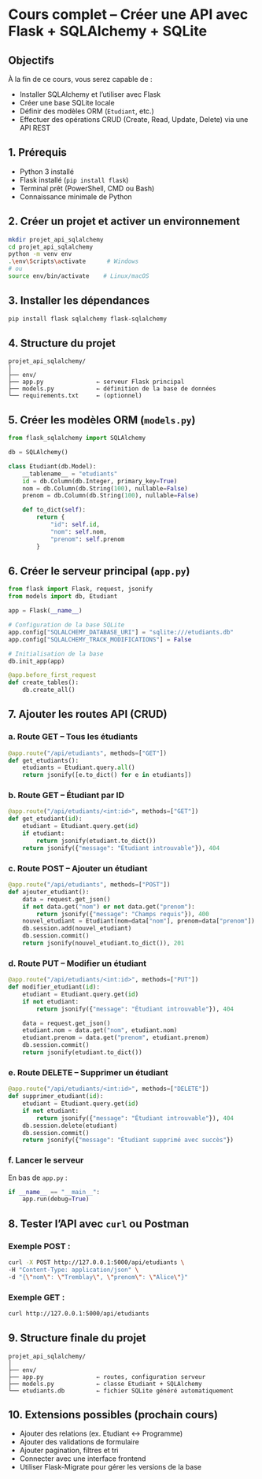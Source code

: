 # <h1 id="cours-flask-sqlalchemy">Cours complet – Créer une API avec Flask + SQLAlchemy + SQLite</h1>

## Objectifs

À la fin de ce cours, vous serez capable de :

* Installer SQLAlchemy et l’utiliser avec Flask
* Créer une base SQLite locale
* Définir des modèles ORM (`Etudiant`, etc.)
* Effectuer des opérations CRUD (Create, Read, Update, Delete) via une API REST



## <h2 id="1-prerequis">1. Prérequis</h2>

* Python 3 installé
* Flask installé (`pip install flask`)
* Terminal prêt (PowerShell, CMD ou Bash)
* Connaissance minimale de Python



## <h2 id="2-creer-projet">2. Créer un projet et activer un environnement</h2>

```bash
mkdir projet_api_sqlalchemy
cd projet_api_sqlalchemy
python -m venv env
.\env\Scripts\activate      # Windows
# ou
source env/bin/activate    # Linux/macOS
```



## <h2 id="3-install-packages">3. Installer les dépendances</h2>

```bash
pip install flask sqlalchemy flask-sqlalchemy
```



## <h2 id="4-structure-projet">4. Structure du projet</h2>

```
projet_api_sqlalchemy/
│
├── env/
├── app.py               ← serveur Flask principal
├── models.py            ← définition de la base de données
└── requirements.txt     ← (optionnel)
```



## <h2 id="5-models-py">5. Créer les modèles ORM (`models.py`)</h2>

```python
from flask_sqlalchemy import SQLAlchemy

db = SQLAlchemy()

class Etudiant(db.Model):
    __tablename__ = "etudiants"
    id = db.Column(db.Integer, primary_key=True)
    nom = db.Column(db.String(100), nullable=False)
    prenom = db.Column(db.String(100), nullable=False)

    def to_dict(self):
        return {
            "id": self.id,
            "nom": self.nom,
            "prenom": self.prenom
        }
```



## <h2 id="6-app-py">6. Créer le serveur principal (`app.py`)</h2>

```python
from flask import Flask, request, jsonify
from models import db, Etudiant

app = Flask(__name__)

# Configuration de la base SQLite
app.config["SQLALCHEMY_DATABASE_URI"] = "sqlite:///etudiants.db"
app.config["SQLALCHEMY_TRACK_MODIFICATIONS"] = False

# Initialisation de la base
db.init_app(app)

@app.before_first_request
def create_tables():
    db.create_all()
```



## <h2 id="7-ajouter-routes">7. Ajouter les routes API (CRUD)</h2>

### a. Route GET – Tous les étudiants

```python
@app.route("/api/etudiants", methods=["GET"])
def get_etudiants():
    etudiants = Etudiant.query.all()
    return jsonify([e.to_dict() for e in etudiants])
```



### b. Route GET – Étudiant par ID

```python
@app.route("/api/etudiants/<int:id>", methods=["GET"])
def get_etudiant(id):
    etudiant = Etudiant.query.get(id)
    if etudiant:
        return jsonify(etudiant.to_dict())
    return jsonify({"message": "Étudiant introuvable"}), 404
```



### c. Route POST – Ajouter un étudiant

```python
@app.route("/api/etudiants", methods=["POST"])
def ajouter_etudiant():
    data = request.get_json()
    if not data.get("nom") or not data.get("prenom"):
        return jsonify({"message": "Champs requis"}), 400
    nouvel_etudiant = Etudiant(nom=data["nom"], prenom=data["prenom"])
    db.session.add(nouvel_etudiant)
    db.session.commit()
    return jsonify(nouvel_etudiant.to_dict()), 201
```



### d. Route PUT – Modifier un étudiant

```python
@app.route("/api/etudiants/<int:id>", methods=["PUT"])
def modifier_etudiant(id):
    etudiant = Etudiant.query.get(id)
    if not etudiant:
        return jsonify({"message": "Étudiant introuvable"}), 404

    data = request.get_json()
    etudiant.nom = data.get("nom", etudiant.nom)
    etudiant.prenom = data.get("prenom", etudiant.prenom)
    db.session.commit()
    return jsonify(etudiant.to_dict())
```



### e. Route DELETE – Supprimer un étudiant

```python
@app.route("/api/etudiants/<int:id>", methods=["DELETE"])
def supprimer_etudiant(id):
    etudiant = Etudiant.query.get(id)
    if not etudiant:
        return jsonify({"message": "Étudiant introuvable"}), 404
    db.session.delete(etudiant)
    db.session.commit()
    return jsonify({"message": "Étudiant supprimé avec succès"})
```



### f. Lancer le serveur

En bas de `app.py` :

```python
if __name__ == "__main__":
    app.run(debug=True)
```



## <h2 id="8-tester-api">8. Tester l’API avec `curl` ou Postman</h2>

### Exemple POST :

```bash
curl -X POST http://127.0.0.1:5000/api/etudiants \
-H "Content-Type: application/json" \
-d "{\"nom\": \"Tremblay\", \"prenom\": \"Alice\"}"
```

### Exemple GET :

```bash
curl http://127.0.0.1:5000/api/etudiants
```



## <h2 id="9-structure-finale">9. Structure finale du projet</h2>

```
projet_api_sqlalchemy/
│
├── env/
├── app.py               ← routes, configuration serveur
├── models.py            ← classe Etudiant + SQLAlchemy
└── etudiants.db         ← fichier SQLite généré automatiquement
```



## <h2 id="10-extensions">10. Extensions possibles (prochain cours)</h2>

* Ajouter des relations (ex. Etudiant ↔ Programme)
* Ajouter des validations de formulaire
* Ajouter pagination, filtres et tri
* Connecter avec une interface frontend
* Utiliser Flask-Migrate pour gérer les versions de la base


